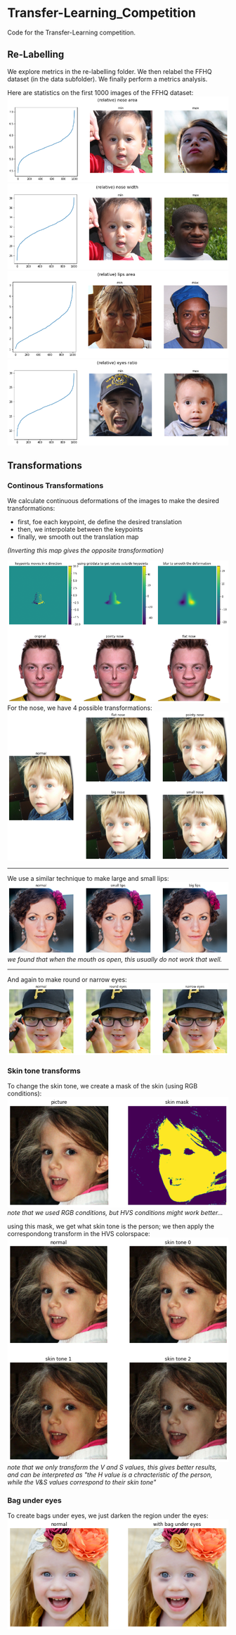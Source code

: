 # Transfer-Learning_Competition

Code for the Transfer-Learning competition.

## Re-Labelling

We explore metrics in the re-labelling folder.
We then relabel the FFHQ dataset (in the data subfolder).
We finally perform a metrics analysis.

Here are statistics on the first 1000 images of the FFHQ dataset:
![nose area analysis](data/nose_area.png)
![nose width analysis](data/nose_width.png)
![lips area analysis](data/lips_area.png)
![eyes ration analysis](data/eyes_ratio.png)

## Transformations

### Continous Transformations

We calculate continuous deformations of the images to make the desired transformations:

- first, foe each keypoint, de define the desired translation
- then, we interpolate between the keypoints
- finally, we smooth out the translation map

_(Inverting this map gives the opposite transformation)_

![continuous deformation explanation](continuousDeformations/deformation_expl.png)
For the nose, we have 4 possible transformations:
![nose transformations](continuousDeformations/nose_transfo.png)

---

We use a similar technique to make large and small lips:
![lips transformations](continuousDeformations/lips_transfo.png)
_we found that when the mouth os open,
this usually do not work that well._

---

And again to make round or narrow eyes:
![eyes transformations](continuousDeformations/eyes_transfo.png)

### Skin tone transforms

To change the skin tone, we create a mask of the skin (using RGB conditions):
![skin mask](continuousDeformations/skin_mask.png)
_note that we used RGB conditions,
but HVS conditions might work better..._

using this mask, we get what skin tone is the person;
we then apply the correspondong transform in the HVS colorspace:
![skin tones changes](continuousDeformations/skin_tones.png)
_note that we only transform the V and S values,
this gives better results, and can be interpreted as
"the H value is a chracteristic of the person,
while the V&S values correspond to their skin tone"_

### Bag under eyes

To create bags under eyes, we just darken the region under the eyes:
![bag under eyes transformations](continuousDeformations/bag_under_eyes.png)
